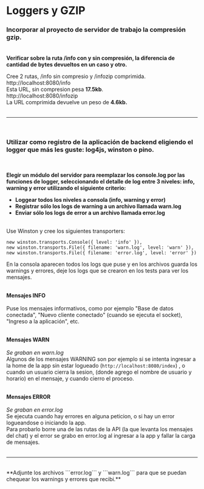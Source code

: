 # Loggers y GZIP



### Incorporar al proyecto de servidor de trabajo la compresión gzip.<br /><br />

**Verificar sobre la ruta /info con y sin compresión, la diferencia de cantidad de bytes devueltos en un caso y otro.**<br />

Cree 2 rutas, /info sin compresio y /infozip comprimida.
http://localhost:8080/info<br />
Esta URL, sin compresion pesa **17.5kb**.<br />
http://localhost:8080/infozip<br />
La URL comprimida devuelve un peso de **4.6kb.**
<br />
<br />
<hr />
<br />

### Utilizar como registro de la aplicación de backend eligiendo el logger que más les guste: log4js, winston o pino.
<br />

**Elegir un módulo del servidor para reemplazar los console.log por las funciones de logger, seleccionando el detalle de log entre 3 niveles: info, warning y error utilizando el siguiente criterio:**
- **Loggear todos los niveles a consola (info, warning y error)**
- **Registrar sólo los logs de warning a un archivo llamada warn.log**
- **Enviar sólo los logs de error a un archivo llamada error.log**

<br />
Use Winston y cree los siguientes transporters:

```
new winston.transports.Console({ level: 'info' }),
new winston.transports.File({ filename: 'warn.log', level: 'warn' }),
new winston.transports.File({ filename: 'error.log', level: 'error' })
```

En la consola aparecen todos los logs que puse y en los archivos guarda los warnings y errores, deje los logs que se crearon en los tests para ver los mensajes.<br /><br />

**Mensajes INFO**<br /><br />
Puse los mensajes informativos, como por ejemplo "Base de datos conectada", "Nuevo cliente conectado" (cuando se ejecuta el socket), "Ingreso a la aplicación", etc.<br /><br>

**Mensajes WARN**<br /><br />
*Se graban en warn.log*<br />Algunos de los mensajes WARNING son por ejemplo si se intenta ingresar a la home de la app sin estar logueado  (```http://localhost:8080/index```) , o cuando un usuario cierra la sesion, (donde agrego el nombre de usuario y horario) en el mensaje, y cuando cierro el proceso.<br /><br>

**Mensajes ERROR**<br /><br />
*Se graban en error.log*<br />Se ejecuta cuando hay errores en alguna peticion, o si hay un error logueandose o iniciando la app.<br />Para probarlo borre una de las rutas de la API (la que levanta los mensajes del chat) y el error se grabo en error.log al ingresar a la app y fallar la carga de mensajes.<br />
<br />
<hr />
<br />
**Adjunte los archivos ```error.log``` y ```warn.log``` para que se puedan chequear los warnings y errores que recibi.**